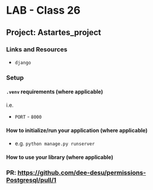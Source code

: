 # LAB - Class 26

## Project: Astartes_project

### Links and Resources

- `django`

### Setup

#### `.venv` requirements (where applicable)

i.e.

- `PORT` - `8000`

#### How to initialize/run your application (where applicable)

- e.g. `python manage.py runserver`

#### How to use your library (where applicable)

### PR: https://github.com/dee-desu/permissions-Postgresql/pull/1
